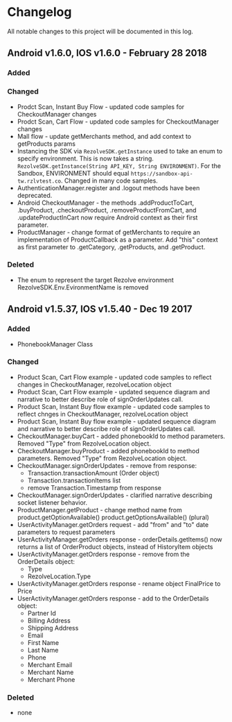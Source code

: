# Changelog

All notable changes to this project will be documented in this log.

## Android v1.6.0, IOS v1.6.0 - February 28 2018

### Added

### Changed
- Prodct Scan, Instant Buy Flow - updated code samples for CheckoutManager changes
- Prodct Scan, Cart Flow - updated code samples for CheckoutManager changes
- Mall flow - update getMerchants method, and add context to getProducts params
- Instancing the SDK via `RezolveSDK.getInstance` used to take an enum to specify environment. This is now takes a string.  `RezolveSDK.getInstance(String API_KEY, String ENVIRONMENT)`. For the Sandbox, ENVIRONMENT should equal `https://sandbox-api-tw.rzlvtest.co`. Changed in many code samples.
- AuthenticationManager.register and .logout methods have been deprecated.
- Android CheckoutManager - the methods .addProductToCart, .buyProduct, .checkoutProduct, .removeProductFromCart, and .updateProductInCart now require Android context as their first parameter.
- ProductManager - change format of getMerchants to require an implementation of ProductCallback as a parameter. Add "this" context as first parameter to .getCategory, .getProducts, and .getProduct.


### Deleted
- The enum to represent the target Rezolve environment RezolveSDK.Env.EvironmentName is removed

## Android v1.5.37, IOS v1.5.40 - Dec 19 2017

### Added

- PhonebookManager Class

### Changed
- Product Scan, Cart Flow example - updated code samples to reflect changes in CheckoutManager, rezolveLocation object
- Product Scan, Cart Flow example - updated sequence diagram and narrative to better describe role of signOrderUpdates call.
- Product Scan, Instant Buy flow example - updated code samples to reflect chnges in CheckoutManager, rezolveLocation object
- Product Scan, Instant Buy flow example - updated sequence diagram and narrative to better describe role of signOrderUpdates call.
- CheckoutManager.buyCart - added phonebookId to method parameters. Removed "Type" from RezolveLocation object.
- CheckoutManager.buyProduct - added phonebookId to method parameters. Removed "Type" from RezolveLocation object.
- CheckoutManager.signOrderUpdates - remove from response:
    - Transaction.transactionAmount (Order object)
    - Transaction.transactionItems list
    - remove Transaction.Timestamp from response
- CheckoutManager.signOrderUpdates - clarified narrative describing socket listener behavior.
- ProductManager.getProduct - change method name from product.getOptionAvailable() product.getOptionsAvailable()  (plural)
- UserActivityManager.getOrders request - add "from" and "to" date parameters to request parameters
- UserActivityManager.getOrders response - orderDetails.getItems() now returns a list of OrderProduct objects, instead of HistoryItem objects
- UserActivityManager.getOrders response - remove from the OrderDetails object: 
    - Type
    - RezolveLocation.Type
- UserActivityManager.getOrders response - rename object FinalPrice to Price
- UserActivityManager.getOrders response - add to the OrderDetails object:
    - Partner Id
    - Billing Address
    - Shipping Address
    - Email
    - First Name
    - Last Name
    - Phone
    - Merchant Email
    - Merchant Name
    - Merchant Phone



### Deleted

- none

